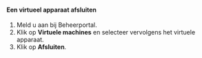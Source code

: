 #### <a name="to-shut-down-a-virtual-device"></a>Een virtueel apparaat afsluiten
1. Meld u aan bij Beheerportal.
2. Klik op **Virtuele machines** en selecteer vervolgens het virtuele apparaat.
3. Klik op **Afsluiten**.



<!--HONumber=Jan17_HO1-->


